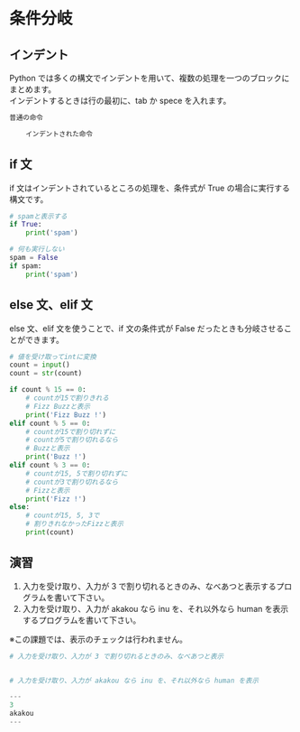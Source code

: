 # 条件分岐

## インデント

Python では多くの構文でインデントを用いて、複数の処理を一つのブロックにまとめます。  
インデントするときは行の最初に、tab か spece を入れます。

```py
普通の命令

    インデントされた命令
```

## if 文

if 文はインデントされているところの処理を、条件式が True の場合に実行する構文です。

```py
# spamと表示する
if True:
    print('spam')
```

```py
# 何も実行しない
spam = False
if spam:
    print('spam')
```

## else 文、elif 文

else 文、elif 文を使うことで、if 文の条件式が False だったときも分岐させることができます。

```py
# 値を受け取ってintに変換
count = input()
count = str(count)

if count % 15 == 0:
    # countが15で割りきれる
    # Fizz Buzzと表示
    print('Fizz Buzz !')
elif count % 5 == 0:
    # countが15で割り切れずに
    # countが5で割り切れるなら
    # Buzzと表示
    print('Buzz !')
elif count % 3 == 0:
    # countが15, 5で割り切れずに
    # countが3で割り切れるなら
    # Fizzと表示
    print('Fizz !')
else:
    # countが15, 5, 3で
    # 割りきれなかったFizzと表示
    print(count)

```

## 演習

1. 入力を受け取り、入力が 3 で割り切れるときのみ、なべあつと表示するプログラムを書いて下さい。
2. 入力を受け取り、入力が akakou なら inu を、それ以外なら human を表示するプログラムを書いて下さい。

※この課題では、表示のチェックは行われません。

```py
# 入力を受け取り、入力が 3 で割り切れるときのみ、なべあつと表示


# 入力を受け取り、入力が akakou なら inu を、それ以外なら human を表示

---
3
akakou
---
```
